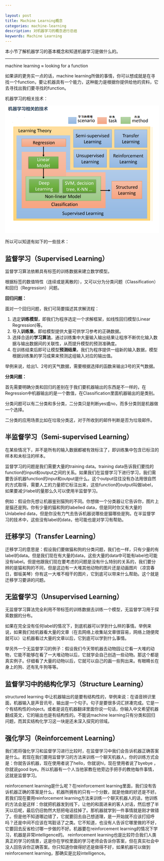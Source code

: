 ```yaml
---

layout: post
title: Machine Learning概念
categories: machine-learning
description: 对机器学习的概念进行总结
keywords: Machine Learning
---
```


本小节了解机器学习的基本概念和知道机器学习是做什么的。

---

machine learning ≈ looking  for a function

如果讲的更务实一点的话，machine learning所做的事情，你可以想成就是在寻找一个function，要让机器具有一个能力，这种能力是根据你提供给他的资料，它去寻找出我们要寻找的function。

机器学习的相关技术：

![](images\posts\machine-learning\24-1.png)



所以可以知道有如下的一些技术：

## 监督学习（Supervised Learning）

监督学习算法依赖具有标签的训练数据来建立数学模型。

根据标签的数值特性（连续或是离散的），又可以分为分类问题（Classification）和回归（Regression）问题。

**回归问题：**

面对一个回归问题，我们可简要描述其求解流程： 

1. 选定**训练模型**，即我们为程序选定一个求解框架，如线性回归模型(Linear Regression)等。 
2. 导入**训练集**，即给模型提供大量可供学习参考的正确数据。 
3. 选择合适的**学习算法**，通过训练集中大量输入输出结果让程序不断优化输入数据与输出数据间的关联性，从而提升模型的预测准确度。 
4. 在训练结束后即可让模型**预测结果**，我们为程序提供一组新的输入数据，模型根据训练集的学习成果来预测这组输入对应的输出值。

举例来说，给出1、2号的天气数据，需要根据选择的函数来输出3号的天气数据。



**分类问题：**

首先需要明确分类和回归的差别在于我们要机器输出的东西是不一样的，在Regression中机器输出的是一个数值，在Classification里面机器输出的是类别。

分类问题可以有二分类和多分类，二分类只是判断yes或no，而多分类则是机器做一个选择。

二分类的应用场景比如在垃圾分类这，对于所收到的邮件判断是否为垃圾邮件。



## 半监督学习（Semi-supervised Learning）

在某些情况下，并不是所有的输入数据都被有效标注了，即训练集中包含已标注的样本和未标注的样本。

监督学习的问题是我们需要大量的training data。training  data告诉我们要找的function的input和output之间的关系。如果我们在监督学习下进行学习，我们需要告诉机器function的input和output是什么。这个output往往没有办法用很自然的方式取得，需要人工的力量把它标注出来，这些function的output叫做label，如果要减少label的量那么久可以使用半监督学习。



例如：假设你先想让机器鉴别猫狗的不同。你想做一个分类器让它告诉你，图片上是猫还是狗。你有少量的猫和狗的labelled  data，但是同时你又有大量的Unlabeled  data，但是你没有力气去告诉机器说哪些是猫哪些是狗。在半监督学习的技术中，这些没有label的data，他可能也是对学习有帮助。



## 迁移学习（Transfer Learning）

迁移学习的意思是：假设我们要做猫和狗的分类问题，我们也一样，只有少量的有label的data。但是我们现在有大量的data，这些大量的data中可能有label也可能没有label。但是他跟我们现在要考虑的问题是没有什么特别的关系的，我们要分辨的是猫和狗的不同，但是这边有一大堆其他动物的图片还是动画图片（凉宫春日，御坂美琴）你有这一大堆不相干的图片，它到底可以带来什么帮助。这个就是迁移学习要讲的问题。



## 无监督学习（Unsupervised Learning）

无监督学习算法完全利用不带标签的训练数据去训练一个模型，无监督学习用于探索数据的分布。

如果在完全没有任何label的情况下，到底机器可以学到什么样的事情。举例来说，如果我们给机器看大量的文章（在去网络上收集站文章很容易，网络上随便爬就可以）让机器看过大量的文章以后，它到底可以学到什么事情。

举另外一个无监督学习的例子：假设我们今天带机器去动物园让它看一大堆的动物，它能不能够在看了一大堆动物以后，它就学会自己创造一些动物。那这个都是真实例子。仔细看了大量的动物以后，它就可以自己的画一些狗出来。有眼睛长在身上的狗、还有乳牛狗等等。



## 监督学习中的结构化学习（Structure Learning）

structured learning  中让机器输出的是要有结构性的，举例来说：在语音辨识里面，机器输入是声音讯号，输出是一个句子。句子是要很多词汇拼凑完成。它是一个有结构性的object。或者是说在机器翻译里面你说一句话，你输入中文希望机器翻成英文，它的输出也是有结构性的。不能说machine learning只有分类和回归问题，而其实结构化学习这一块是还未深入探究的领域。



## 强化学习（Reinforcement Learning）

我们若将强化学习和监督学习进行比较时，在监督学习中我们会告诉机器正确答案是什么。若现在我们要用监督学习的方法来训练一个聊天机器人，你的训练方式会是：你就告诉机器，现在使用者说了hello，你就说hi，现在使用者说了byebye ，你就说good bye。所以机器有一个人当他家教在他旁边手把手的教他每件事情，这就是监督学习。

reinforcement  learning是什么呢？在reinforcement  learning里面，我们没有告诉机器正确的答案是什么，机器所拥有的只有一个分数，就是他做的好还是不好。若我们现在要用reinforcement  learning方法来训练一个聊天机器人的话，他训练的方法会是这样：你就把机器发到线下，让他的和面进来的客人对话，然后想了半天以后呢，最后仍旧勃然大怒把电话挂掉了。那机器就学到一件事情就是刚才做错了。但是他不知道哪边错了，它就要回去自己想道理，是一开始就不应该打招呼吗？还是中间不应该在骂脏话了之类。它不知道，也没有人告诉它哪里做的不好，它要回去反省检讨哪一步做的不好。机器要在reinforcement learning的情况下学习，机器是非常intelligence的。 reinforcement  learning也是比较符合我们人类真正的学习的情景，这是你在学校里面的学习老师会告诉你答案，但在真实社会中没人回告诉你正确答案。你只知道你做得好还是做得不好，如果机器可以做到reinforcement learning，那确实是比较intelligence。



